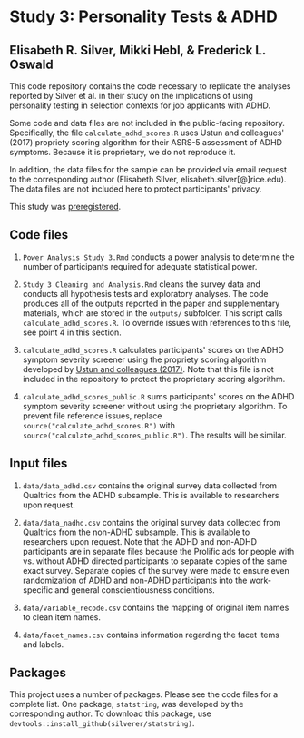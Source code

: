 # Study 3: Personality Tests & ADHD

## Elisabeth R. Silver, Mikki Hebl, & Frederick L. Oswald

This code repository contains the code necessary to replicate the analyses reported by Silver et al. in their study on the implications of using personality testing in selection contexts for job applicants with ADHD. 

Some code and data files are not included in the public-facing repository. Specifically, the file `calculate_adhd_scores.R` uses Ustun and colleagues' (2017) propriety scoring algorithm for their ASRS-5 assessment of ADHD symptoms. Because it is proprietary, we do not reproduce it. 

In addition, the data files for the sample can be provided via email request to the corresponding author (Elisabeth Silver, elisabeth.silver[@]rice.edu). The data files are not included here to protect participants' privacy. 

This study was [preregistered](https://osf.io/t8wb6/?view_only=3a6a25131e9d446c97a7d0c2e7f3edaa).

## Code files

1. `Power Analysis Study 3.Rmd` conducts a power analysis to determine the number of participants required for adequate statistical power. 

2. `Study 3 Cleaning and Analysis.Rmd` cleans the survey data and conducts all hypothesis tests and exploratory analyses. The code produces all of the outputs reported in the paper and supplementary materials, which are stored in the `outputs/` subfolder. This script calls `calculate_adhd_scores.R`. To override issues with references to this file, see point 4 in this section. 

3. `calculate_adhd_scores.R` calculates participants' scores on the ADHD symptom severity screener using the propriety scoring algorithm developed by [Ustun and colleagues (2017)](https://doi.org/10.1001/jamapsychiatry.2017.0298). Note that this file is not included in the repository to protect the proprietary scoring algorithm.

4. `calculate_adhd_scores_public.R` sums participants' scores on the ADHD symptom severity screener without using the proprietary algorithm. To prevent file reference issues, replace `source("calculate_adhd_scores.R")` with `source("calculate_adhd_scores_public.R")`. The results will be similar.

## Input files

1. `data/data_adhd.csv` contains the original survey data collected from Qualtrics from the ADHD subsample. This is available to researchers upon request.

2. `data/data_nadhd.csv` contains the original survey data collected from Qualtrics from the non-ADHD subsample. This is available to researchers upon request. Note that the ADHD and non-ADHD participants are in separate files because the Prolific ads for people with vs. without ADHD directed participants to separate copies of the same exact survey. Separate copies of the survey were made to ensure even randomization of ADHD and non-ADHD participants into the work-specific and general conscientiousness conditions. 

3. `data/variable_recode.csv` contains the mapping of original item names to clean item names. 

4. `data/facet_names.csv` contains information regarding the facet items and labels.

## Packages

This project uses a number of packages. Please see the code files for a complete list. One package, `statstring`, was developed by the corresponding author. To download this package, use `devtools::install_github(silverer/statstring)`. 

